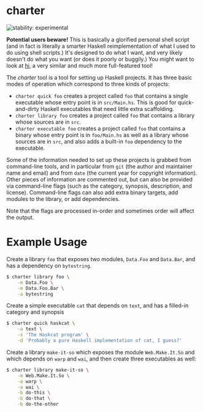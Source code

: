 # charter

![stability: experimental](https://img.shields.io/badge/stability-experimental-red.svg)

**Potential users beware!** This is basically a glorified personal
shell script (and in fact is literally a smarter Haskell
reimplementation of what I used to do using shell scripts.) It's
designed to do what I want, and very likely doesn't do what you want
(or does it poorly or buggily.) You might want to look at
[hi](https://github.com/fujimura/hi), a very similar and much more
full-featured tool!

The *charter* tool is a tool for setting up Haskell projects. It has
three basic modes of operation which correspond to three kinds of
projects:

- `charter quick foo` creates a project called `foo` that contains a
  single executable whose entry point is in `src/Main.hs`. This is
  good for quick-and-dirty Haskell executables that need little extra
  scaffolding.
- `charter library foo` creates a project called `foo` that
  contains a library whose sources are in `src`.
- `charter executable foo` creates a project called `foo` that
  contains a binary whose entry point is in `foo/Main.hs` as well as a
  library whose sources are in `src`, and also adds a built-in `foo`
  dependency to the executable.

Some of the information needed to set up these projects is grabbed
from command-line tools, and in particular from `git` (the author and
maintainer name and email) and from `date` (the current year for
copyright information). Other pieces of information are commented out,
but can also be provided via command-line flags (such as the category,
synopsis, description, and license). Command-line flags can also add
extra binary targets, add modules to the library, or add dependencies.

Note that the flags are processed in-order and sometimes order will
affect the output.

# Example Usage

Create a library `foo` that exposes two modules, `Data.Foo` and
`Data.Bar`, and has a dependency on `bytestring`.

```bash
$ charter library foo \
    -m Data.Foo \
    -m Data.Foo.Bar \
    -a bytestring
```

Create a simple executable `cat` that depends on `text`, and has a
filled-in category and synopsis

```bash
$ charter quick haskcat \
    -a text \
    -s 'The Haskcat program' \
    -d 'Probably a pure Haskell implementation of cat, I guess?'
```

Create a library `make-it-so` which exposes the module
`Web.Make.It.So` and which depends on `warp` and `wai`, and then
create three executables as well:

```bash
$ charter library make-it-so \
    -m Web.Make.It.So \
    -a warp \
    -a wai \
    -b do-this \
    -b do-that \
    -b do-the-other
```
